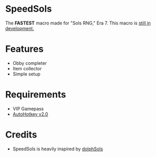 # SpeedSols
The **FASTEST** macro made for "Sols RNG," Era 7. This macro is <u>still in development.</u>
# Features
- Obby completer
- Item collector
- Simple setup
# Requirements
- VIP Gamepass
- [AutoHotkey v2.0](https://autohotkey.com/)
# Credits
- SpeedSols is heavily inspired by [dolphSols](https://github.com/BuilderDolphin/dolphSol-Macro)
